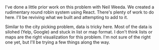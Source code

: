 I've done a little prior work on this problem with Neil Weeda. We created a rudimentary round robin system using React. There's plenty of work to do here. I'll be reviving what we built and attempting to add to it. 

Similar to the city picking problem, data is tricky here. Most of the data is silohed (Yelp, Google) and stuck in list or map format. I don't think lists or maps are the right visualization for this problem. I'm not sure of the right one yet, but I'll be trying a few things along the way. 